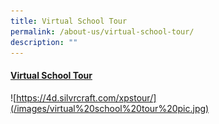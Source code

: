 ```yaml
---
title: Virtual School Tour
permalink: /about-us/virtual-school-tour/
description: ""
---
```

#### [Virtual School Tour](https://4d.silvrcraft.com/xpstour/)
![https://4d.silvrcraft.com/xpstour/](/images/virtual%20school%20tour%20pic.jpg)

